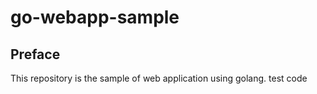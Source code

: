 # go-webapp-sample



## Preface
This repository is the sample of web application using golang.
test code 
